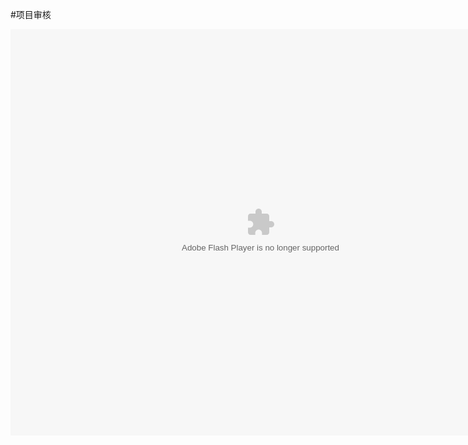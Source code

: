 #项目审核

<embed src="http://resource.3cwdb.com/kailong-donghua/%CF%EE%C4%BF%B9%DC%C0%ED-3%CF%EE%C4%BF%C9%F3%BA%CB.swf" width="800" height="650"  pluginspage="http://www.macromedia.com/go/getflashplayer" 
type="application/x-shockwave-flash" ></embed>
